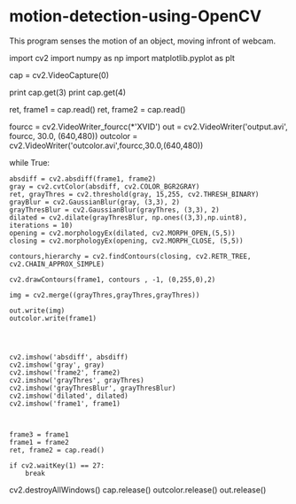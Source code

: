 # motion-detection-using-OpenCV
This program senses the motion of an object, moving infront of webcam.


import cv2
import numpy as np
import matplotlib.pyplot as plt




cap = cv2.VideoCapture(0)



print cap.get(3)
print cap.get(4)

ret, frame1 = cap.read()
ret, frame2 = cap.read()

fourcc = cv2.VideoWriter_fourcc(*'XVID')
out = cv2.VideoWriter('output.avi', fourcc, 30.0, (640,480))
outcolor = cv2.VideoWriter('outcolor.avi',fourcc,30.0,(640,480))


while True:

   
    absdiff = cv2.absdiff(frame1, frame2)
    gray = cv2.cvtColor(absdiff, cv2.COLOR_BGR2GRAY)
    ret, grayThres = cv2.threshold(gray, 15,255, cv2.THRESH_BINARY)
    grayBlur = cv2.GaussianBlur(gray, (3,3), 2)
    grayThresBlur = cv2.GaussianBlur(grayThres, (3,3), 2)
    dilated = cv2.dilate(grayThresBlur, np.ones((3,3),np.uint8), iterations = 10)
    opening = cv2.morphologyEx(dilated, cv2.MORPH_OPEN,(5,5))
    closing = cv2.morphologyEx(opening, cv2.MORPH_CLOSE, (5,5))

    contours,hierarchy = cv2.findContours(closing, cv2.RETR_TREE, cv2.CHAIN_APPROX_SIMPLE)

    cv2.drawContours(frame1, contours , -1, (0,255,0),2)

    img = cv2.merge((grayThres,grayThres,grayThres))
    
    out.write(img)
    outcolor.write(frame1)

    

    
    cv2.imshow('absdiff', absdiff)
    cv2.imshow('gray', gray)
    cv2.imshow('frame2', frame2)
    cv2.imshow('grayThres', grayThres)
    cv2.imshow('grayThresBlur', grayThresBlur)
    cv2.imshow('dilated', dilated)
    cv2.imshow('frame1', frame1)
    


    frame3 = frame1
    frame1 = frame2
    ret, frame2 = cap.read()

    if cv2.waitKey(1) == 27:
        break
cv2.destroyAllWindows()
cap.release()
outcolor.release()
out.release()

       
   
   
    
